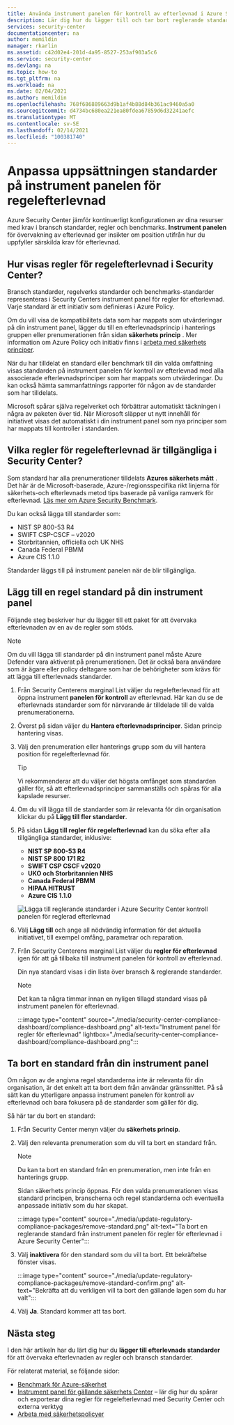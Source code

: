 ```yaml
---
title: Använda instrument panelen för kontroll av efterlevnad i Azure Security Center
description: Lär dig hur du lägger till och tar bort reglerande standarder från instrument panelen för kontroll av efterlevnad i Security Center
services: security-center
documentationcenter: na
author: memildin
manager: rkarlin
ms.assetid: c42d02e4-201d-4a95-8527-253af903a5c6
ms.service: security-center
ms.devlang: na
ms.topic: how-to
ms.tgt_pltfrm: na
ms.workload: na
ms.date: 02/04/2021
ms.author: memildin
ms.openlocfilehash: 768f686889663d9b1af4b88d84b361ac9460a5a0
ms.sourcegitcommit: d4734bc680ea221ea80fdea67859d6d32241aefc
ms.translationtype: MT
ms.contentlocale: sv-SE
ms.lasthandoff: 02/14/2021
ms.locfileid: "100381740"
---
```

# <a name="customize-the-set-of-standards-in-your-regulatory-compliance-dashboard"></a>Anpassa uppsättningen standarder på instrument panelen för regelefterlevnad

Azure Security Center jämför kontinuerligt konfigurationen av dina resurser med krav i bransch standarder, regler och benchmarks. **Instrument panelen** för övervakning av efterlevnad ger insikter om position utifrån hur du uppfyller särskilda krav för efterlevnad.


## <a name="how-are-regulatory-compliance-standards-represented-in-security-center"></a>Hur visas regler för regelefterlevnad i Security Center?

Bransch standarder, regelverks standarder och benchmarks-standarder representeras i Security Centers instrument panel för regler för efterlevnad. Varje standard är ett initiativ som definieras i Azure Policy.

Om du vill visa de kompatibilitets data som har mappats som utvärderingar på din instrument panel, lägger du till en efterlevnadsprincip i hanterings gruppen eller prenumerationen från sidan **säkerhets princip** . Mer information om Azure Policy och initiativ finns i [arbeta med säkerhets principer](tutorial-security-policy.md).

När du har tilldelat en standard eller benchmark till din valda omfattning visas standarden på instrument panelen för kontroll av efterlevnad med alla associerade efterlevnadsprinciper som har mappats som utvärderingar. Du kan också hämta sammanfattnings rapporter för någon av de standarder som har tilldelats.

Microsoft spårar själva regelverket och förbättrar automatiskt täckningen i några av paketen över tid. När Microsoft släpper ut nytt innehåll för initiativet visas det automatiskt i din instrument panel som nya principer som har mappats till kontroller i standarden.


## <a name="what-regulatory-compliance-standards-are-available-in-security-center"></a>Vilka regler för regelefterlevnad är tillgängliga i Security Center?

Som standard har alla prenumerationer tilldelats **Azures säkerhets mått** . Det här är de Microsoft-baserade, Azure-/regionsspecifika rikt linjerna för säkerhets-och efterlevnads metod tips baserade på vanliga ramverk för efterlevnad. [Läs mer om Azure Security Benchmark](../security/benchmarks/introduction.md).

Du kan också lägga till standarder som:

- NIST SP 800-53 R4
- SWIFT CSP-CSCF – v2020
- Storbritannien, officiella och UK NHS
- Canada Federal PBMM
- Azure CIS 1.1.0

Standarder läggs till på instrument panelen när de blir tillgängliga.


## <a name="add-a-regulatory-standard-to-your-dashboard"></a>Lägg till en regel standard på din instrument panel

Följande steg beskriver hur du lägger till ett paket för att övervaka efterlevnaden av en av de regler som stöds.

> [!NOTE]
> Om du vill lägga till standarder på din instrument panel måste Azure Defender vara aktiverat på prenumerationen. Det är också bara användare som är ägare eller policy deltagare som har de behörigheter som krävs för att lägga till efterlevnads standarder. 

1. Från Security Centerens marginal List väljer du regelefterlevnad för att öppna instrument **panelen för kontroll** av efterlevnad. Här kan du se de efterlevnads standarder som för närvarande är tilldelade till de valda prenumerationerna.   

1. Överst på sidan väljer du **Hantera efterlevnadsprinciper**. Sidan princip hantering visas.

1. Välj den prenumeration eller hanterings grupp som du vill hantera position för regelefterlevnad för. 

    > [!TIP]
    > Vi rekommenderar att du väljer det högsta omfånget som standarden gäller för, så att efterlevnadsprinciper sammanställs och spåras för alla kapslade resurser. 

1. Om du vill lägga till de standarder som är relevanta för din organisation klickar du på **Lägg till fler standarder**. 

1. På sidan **Lägg till regler för regelefterlevnad** kan du söka efter alla tillgängliga standarder, inklusive:

    - **NIST SP 800-53 R4**
    - **NIST SP 800 171 R2**
    - **SWIFT CSP CSCF v2020**
    - **UKO och Storbritannien NHS**
    - **Canada Federal PBMM**
    - **HIPAA HITRUST**
    - **Azure CIS 1.1.0**
    
    ![Lägga till reglerande standarder i Azure Security Center kontroll panelen för reglerad efterlevnad](./media/update-regulatory-compliance-packages/dynamic-regulatory-compliance-additional-standards.png)

1. Välj **Lägg till** och ange all nödvändig information för det aktuella initiativet, till exempel omfång, parametrar och reparation.

1. Från Security Centerens marginal List väljer du **regler för efterlevnad** igen för att gå tillbaka till instrument panelen för kontroll av efterlevnad.

    Din nya standard visas i din lista över bransch & reglerande standarder. 

    > [!NOTE]
    > Det kan ta några timmar innan en nyligen tillagd standard visas på instrument panelen för efterlevnad.

    :::image type="content" source="./media/security-center-compliance-dashboard/compliance-dashboard.png" alt-text="Instrument panel för regler för efterlevnad" lightbox="./media/security-center-compliance-dashboard/compliance-dashboard.png":::

## <a name="remove-a-standard-from-your-dashboard"></a>Ta bort en standard från din instrument panel

Om någon av de angivna regel standarderna inte är relevanta för din organisation, är det enkelt att ta bort dem från användar gränssnittet. På så sätt kan du ytterligare anpassa instrument panelen för kontroll av efterlevnad och bara fokusera på de standarder som gäller för dig.

Så här tar du bort en standard:

1. Från Security Center menyn väljer du **säkerhets princip**.

1. Välj den relevanta prenumeration som du vill ta bort en standard från.

    > [!NOTE]
    > Du kan ta bort en standard från en prenumeration, men inte från en hanterings grupp. 

    Sidan säkerhets princip öppnas. För den valda prenumerationen visas standard principen, branscherna och regel standarderna och eventuella anpassade initiativ som du har skapat.

    :::image type="content" source="./media/update-regulatory-compliance-packages/remove-standard.png" alt-text="Ta bort en reglerande standard från instrument panelen för regler för efterlevnad i Azure Security Center":::

1. Välj **inaktivera** för den standard som du vill ta bort. Ett bekräftelse fönster visas.

    :::image type="content" source="./media/update-regulatory-compliance-packages/remove-standard-confirm.png" alt-text="Bekräfta att du verkligen vill ta bort den gällande lagen som du har valt":::

1. Välj **Ja**. Standard kommer att tas bort. 


## <a name="next-steps"></a>Nästa steg

I den här artikeln har du lärt dig hur du **lägger till efterlevnads standarder** för att övervaka efterlevnaden av regler och bransch standarder.

För relaterat material, se följande sidor:

- [Benchmark för Azure-säkerhet](../security/benchmarks/introduction.md)
- [Instrument panel för gällande säkerhets Center](security-center-compliance-dashboard.md) – lär dig hur du spårar och exporterar dina regler för regelefterlevnad med Security Center och externa verktyg
- [Arbeta med säkerhetspolicyer](tutorial-security-policy.md)